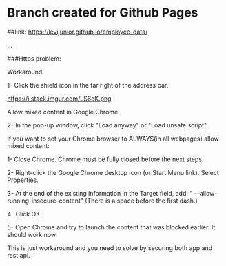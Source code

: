 # Branch created for Github Pages

##link: https://levijunior.github.io/employee-data/

...

###Https problem:

Workaround:

1- Click the shield icon in the far right of the address bar.

https://i.stack.imgur.com/LS6cK.png

Allow mixed content in Google Chrome

2- In the pop-up window, click "Load anyway" or "Load unsafe script".

If you want to set your Chrome browser to ALWAYS(in all webpages) allow mixed content:

1- Close Chrome. Chrome must be fully closed before the next steps.

2- Right-click the Google Chrome desktop icon (or Start Menu link). Select Properties.

3- At the end of the existing information in the Target field, add: " --allow-running-insecure-content" (There is a space before the first dash.)

4- Click OK.

5- Open Chrome and try to launch the content that was blocked earlier. It should work now.

This is just workaround and you need to solve by securing both app and rest api.
